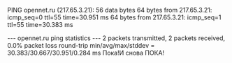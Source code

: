 PING opennet.ru (217.65.3.21): 56 data bytes
64 bytes from 217.65.3.21: icmp_seq=0 ttl=55 time=30.951 ms
64 bytes from 217.65.3.21: icmp_seq=1 ttl=55 time=30.383 ms

--- opennet.ru ping statistics ---
2 packets transmitted, 2 packets received, 0.0% packet loss
round-trip min/avg/max/stddev = 30.383/30.667/30.951/0.284 ms
Пока!И снова ПОКА!